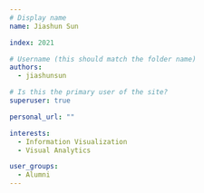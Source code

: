 ```yaml
---
# Display name
name: Jiashun Sun

index: 2021

# Username (this should match the folder name)
authors:
  - jiashunsun

# Is this the primary user of the site?
superuser: true

personal_url: ""

interests:
  - Information Visualization
  - Visual Analytics

user_groups:
  - Alumni
---
```

